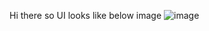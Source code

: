 Hi there so UI looks like below image 
![image](https://github.com/user-attachments/assets/25ebab76-8cbe-4e01-a574-1c270d712583)
